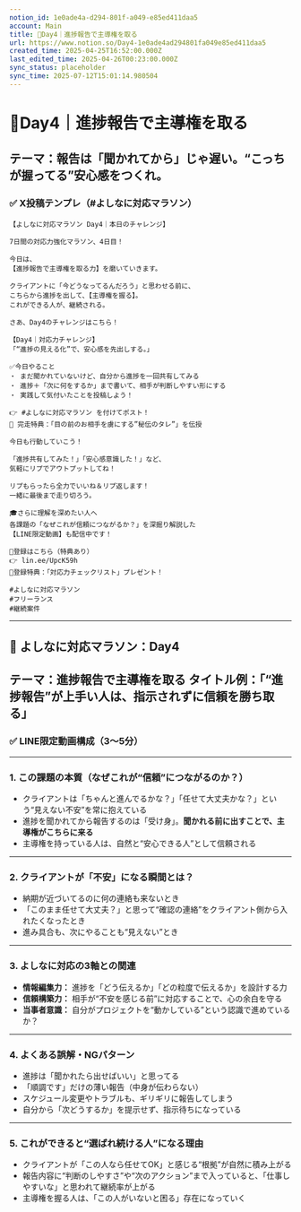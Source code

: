 ```yaml
---
notion_id: 1e0ade4a-d294-801f-a049-e85ed411daa5
account: Main
title: 🔹Day4｜進捗報告で主導権を取る
url: https://www.notion.so/Day4-1e0ade4ad294801fa049e85ed411daa5
created_time: 2025-04-25T16:52:00.000Z
last_edited_time: 2025-04-26T00:23:00.000Z
sync_status: placeholder
sync_time: 2025-07-12T15:01:14.980504
---
```

# 🔹Day4｜進捗報告で主導権を取る

**テーマ：報告は「聞かれてから」じゃ遅い。“こっちが握ってる”安心感をつくれ。**
---
### ✅ X投稿テンプレ（#よしなに対応マラソン）
```plain text
【よしなに対応マラソン Day4｜本日のチャレンジ】

7日間の対応力強化マラソン、4日目！

今日は、
【進捗報告で主導権を取る力】を磨いていきます。

クライアントに「今どうなってるんだろう」と思わせる前に、
こちらから進捗を出して、【主導権を握る】。
これができる人が、継続される。

さあ、Day4のチャレンジはこちら！

【Day4｜対応力チャレンジ】
「“進捗の見える化”で、安心感を先出しする。」

✅今日やること
・ まだ聞かれていないけど、自分から進捗を一回共有してみる
・ 進捗＋「次に何をするか」まで書いて、相手が判断しやすい形にする
・ 実践して気付いたことを投稿しよう！

👉 #よしなに対応マラソン を付けてポスト！
🎁 完走特典：「目の前のお相手を虜にする”秘伝のタレ”」を伝授

今日も行動していこう！

「進捗共有してみた！」「安心感意識した！」など、
気軽にリプでアウトプットしてね！

リプもらったら全力でいいね＆リプ返します！
一緒に最後まで走り切ろう。

🎓さらに理解を深めたい人へ
各課題の「なぜこれが信頼につながるか？」を深掘り解説した
【LINE限定動画】も配信中です！

🔻登録はこちら（特典あり）
👉 lin.ee/UpcK59h
🎁登録特典：「対応力チェックリスト」プレゼント！

#よしなに対応マラソン
#フリーランス
#継続案件
```
---
## 🎥 よしなに対応マラソン：Day4
**テーマ：進捗報告で主導権を取る**
**タイトル例：**「“進捗報告”が上手い人は、指示されずに信頼を勝ち取る」
---
### ✅ LINE限定動画構成（3〜5分）
---
### 1. **この課題の本質（なぜこれが“信頼”につながるのか？）**
- クライアントは「ちゃんと進んでるかな？」「任せて大丈夫かな？」という“見えない不安”を常に抱えている
- 進捗を聞かれてから報告するのは「受け身」。**聞かれる前に出すことで、主導権がこちらに来る**
- 主導権を持っている人は、自然と“安心できる人”として信頼される
---
### 2. **クライアントが「不安」になる瞬間とは？**
- 納期が近づいてるのに何の連絡も来ないとき
- 「このまま任せて大丈夫？」と思って“確認の連絡”をクライアント側から入れたくなったとき
- 進み具合も、次にやることも“見えない”とき
---
### 3. **よしなに対応の3軸との関連**
- **情報編集力：** 進捗を「どう伝えるか」「どの粒度で伝えるか」を設計する力
- **信頼構築力：** 相手が“不安を感じる前”に対応することで、心の余白を守る
- **当事者意識：** 自分がプロジェクトを“動かしている”という認識で進めているか？
---
### 4. **よくある誤解・NGパターン**
- 進捗は「聞かれたら出せばいい」と思ってる
- 「順調です」だけの薄い報告（中身が伝わらない）
- スケジュール変更やトラブルも、ギリギリに報告してしまう
- 自分から「次どうするか」を提示せず、指示待ちになっている
---
### 5. **これができると“選ばれ続ける人”になる理由**
- クライアントが「この人なら任せてOK」と感じる“根拠”が自然に積み上がる
- 報告内容に“判断のしやすさ”や“次のアクション”まで入っていると、「仕事しやすいな」と思われて継続率が上がる
- 主導権を握る人は、「この人がいないと困る」存在になっていく